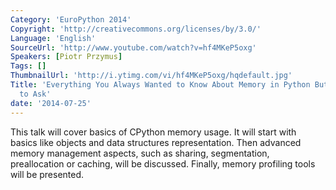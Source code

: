 ```yaml
---
Category: 'EuroPython 2014'
Copyright: 'http://creativecommons.org/licenses/by/3.0/'
Language: 'English'
SourceUrl: 'http://www.youtube.com/watch?v=hf4MKeP5oxg'
Speakers: [Piotr Przymus]
Tags: []
ThumbnailUrl: 'http://i.ytimg.com/vi/hf4MKeP5oxg/hqdefault.jpg'
Title: 'Everything You Always Wanted to Know About Memory in Python But Were Afraid
  to Ask'
date: '2014-07-25'
---
```

This talk will cover basics of CPython memory usage. 
It will start with basics like objects and data structures representation.
Then advanced memory management aspects, such as sharing, segmentation, preallocation or caching, will be discussed. Finally, memory profiling tools will be presented. 
